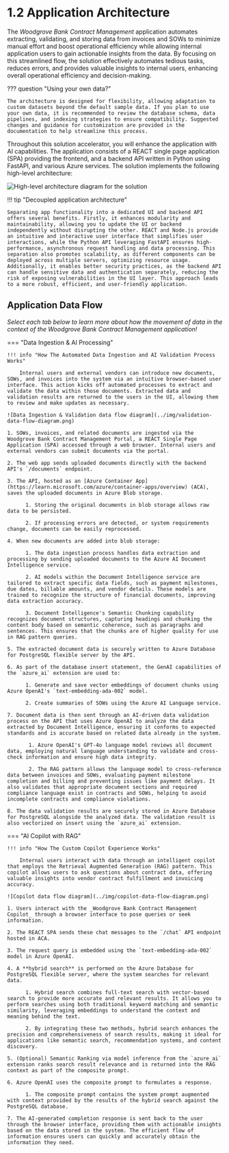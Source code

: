 # 1.2 Application Architecture

The _Woodgrove Bank Contract Management_ application automates extracting, validating, and storing data from invoices and SOWs to minimize manual effort and boost operational efficiency while allowing internal application users to gain actionable insights from the data. By focusing on this streamlined flow, the solution effectively automates tedious tasks, reduces errors, and provides valuable insights to internal users, enhancing overall operational efficiency and decision-making.

??? question "Using your own data?"

    The architecture is designed for flexibility, allowing adaptation to custom datasets beyond the default sample data. If you plan to use your own data, it is recommended to review the database schema, data pipelines, and indexing strategies to ensure compatibility. Suggested changes and guidance for customization are provided in the documentation to help streamline this process.

Throughout this solution accelerator, you will enhance the application with AI capabilities. The application consists of a REACT single page application (SPA) providing the frontend, and a backend API written in Python using FastAPI, and various Azure services. The solution implements the following high-level architecture:

![High-level architecture diagram for the solution](../img/solution-architecture-diagram.png)

!!! tip "Decoupled application architecture"

    Separating app functionality into a dedicated UI and backend API offers several benefits. Firstly, it enhances modularity and maintainability, allowing you to update the UI or backend independently without disrupting the other. REACT and Node.js provide an intuitive and interactive user interface that simplifies user interactions, while the Python API leveraging FastAPI ensures high-performance, asynchronous request handling and data processing. This separation also promotes scalability, as different components can be deployed across multiple servers, optimizing resource usage. Additionally, it enables better security practices, as the backend API can handle sensitive data and authentication separately, reducing the risk of exposing vulnerabilities in the UI layer. This approach leads to a more robust, efficient, and user-friendly application.

## Application Data Flow

_Select each tab below to learn more about how the movement of data in the context of the Woodgrove Bank Contract Management application!_

=== "Data Ingestion & AI Processing"

    !!! info "How The Automated Data Ingestion and AI Validation Process Works"

        Internal users and external vendors can introduce new documents, SOWs, and invoices into the system via an intuitive browser-based user interface. This action kicks off automated processes to extract and validate the data within those documents. Extracted data and validation results are returned to the users in the UI, allowing them to review and make updates as necessary.

    ![Data Ingestion & Validation data flow diagram](../img/validation-data-flow-diagram.png)

    1. SOWs, invoices, and related documents are ingested via the Woodgrove Bank Contract Management Portal, a REACT Single Page Application (SPA) accessed through a web browser. Internal users and external vendors can submit documents via the portal.

    2. The web app sends uploaded documents directly with the backend API's `/documents` endpoint.

    3. The API, hosted as an [Azure Container App](https://learn.microsoft.com/azure/container-apps/overview) (ACA), saves the uploaded documents in Azure Blob storage.

          1. Storing the original documents in blob storage allows raw data to be persisted.

          2. If processing errors are detected, or system requirements change, documents can be easily reprocessed.

    4. When new documents are added into blob storage:

          1. The data ingestion process handles data extraction and processing by sending uploaded documents to the Azure AI Document Intelligence service.

          2. AI models within the Document Intelligence service are tailored to extract specific data fields, such as payment milestones, due dates, billable amounts, and vendor details. These models are trained to recognize the structure of financial documents, improving data extraction accuracy.

          3. Document Intelligence's Semantic Chunking capability recognizes document structures, capturing headings and chunking the content body based on semantic coherence, such as paragraphs and sentences. This ensures that the chunks are of higher quality for use in RAG pattern queries.

    5. The extracted document data is securely written to Azure Database for PostgreSQL flexible server by the API.

    6. As part of the database insert statement, the GenAI capabilities of the `azure_ai` extension are used to:

          1. Generate and save vector embeddings of document chunks using Azure OpenAI's `text-embedding-ada-002` model.

          2. Create summaries of SOWs using the Azure AI Language service.

    7. Document data is then sent through an AI-driven data validation process on the API that uses Azure OpenAI to analyze the data extracted by Document Intelligence, ensuring it conforms to expected standards and is accurate based on related data already in the system.
        
           1. Azure OpenAI's GPT-4o language model reviews all document data, employing natural language understanding to validate and cross-check information and ensure high data integrity.
           
           2. The RAG pattern allows the language model to cross-reference data between invoices and SOWs, evaluating payment milestone completion and billing and preventing issues like payment delays. It also validates that appropriate document sections and required compliance language exist in contracts and SOWs, helping to avoid incomplete contracts and compliance violations.

    8. The data validation results are securely stored in Azure Database for PostgreSQL alongside the analyzed data. The validation result is also vectorized on insert using the `azure_ai` extension.

=== "AI Copilot with RAG"

    !!! info "How The Custom Copilot Experience Works"

        Internal users interact with data through an intelligent copilot that employs the Retrieval Augmented Generation (RAG) pattern. This copilot allows users to ask questions about contract data, offering valuable insights into vendor contract fulfillment and invoicing accuracy.

    ![Copilot data flow diagram](../img/copilot-data-flow-diagram.png)

    1. Users interact with the _Woodgrove Bank Contract Management Copilot_ through a browser interface to pose queries or seek information.

    2. The REACT SPA sends these chat messages to the `/chat` API endpoint hosted in ACA.

    3. The request query is embedded using the `text-embedding-ada-002` model in Azure OpenAI.

    4. A **hybrid search** is performed on the Azure Database for PostgreSQL flexible server, where the system searches for relevant data.

          1. Hybrid search combines full-text search with vector-based search to provide more accurate and relevant results. It allows you to perform searches using both traditional keyword matching and semantic similarity, leveraging embeddings to understand the context and meaning behind the text.

          2. By integrating these two methods, hybrid search enhances the precision and comprehensiveness of search results, making it ideal for applications like semantic search, recommendation systems, and content discovery.

    5. (Optional) Semantic Ranking via model inference from the `azure_ai` extension ranks search result relevance and is returned into the RAG context as part of the composite prompt.

    6. Azure OpenAI uses the composite prompt to formulates a response.

          1. The composite prompt contains the system prompt augmented with context provided by the results of the hybrid search against the PostgreSQL database.

    7. The AI-generated completion response is sent back to the user through the browser interface, providing them with actionable insights based on the data stored in the system. The efficient flow of information ensures users can quickly and accurately obtain the information they need.
